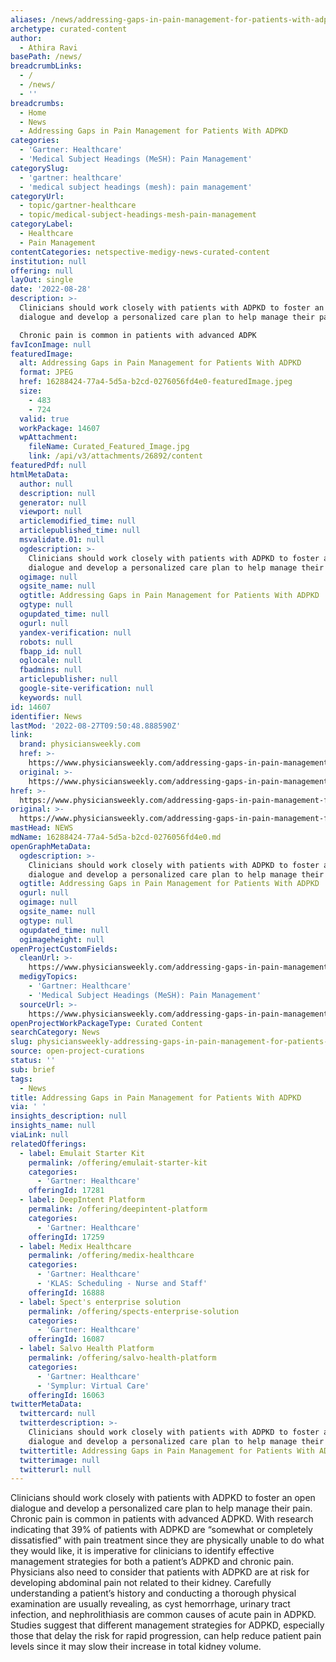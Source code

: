 ```yaml
---
aliases: /news/addressing-gaps-in-pain-management-for-patients-with-adpkd
archetype: curated-content
author:
  - Athira Ravi
basePath: /news/
breadcrumbLinks:
  - /
  - /news/
  - ''
breadcrumbs:
  - Home
  - News
  - Addressing Gaps in Pain Management for Patients With ADPKD
categories:
  - 'Gartner: Healthcare'
  - 'Medical Subject Headings (MeSH): Pain Management'
categorySlug:
  - 'gartner: healthcare'
  - 'medical subject headings (mesh): pain management'
categoryUrl:
  - topic/gartner-healthcare
  - topic/medical-subject-headings-mesh-pain-management
categoryLabel:
  - Healthcare
  - Pain Management
contentCategories: netspective-medigy-news-curated-content
institution: null
offering: null
layOut: single
date: '2022-08-28'
description: >-
  Clinicians should work closely with patients with ADPKD to foster an open
  dialogue and develop a personalized care plan to help manage their pain.

  Chronic pain is common in patients with advanced ADPK
favIconImage: null
featuredImage:
  alt: Addressing Gaps in Pain Management for Patients With ADPKD
  format: JPEG
  href: 16288424-77a4-5d5a-b2cd-0276056fd4e0-featuredImage.jpeg
  size:
    - 483
    - 724
  valid: true
  workPackage: 14607
  wpAttachment:
    fileName: Curated_Featured_Image.jpg
    link: /api/v3/attachments/26892/content
featuredPdf: null
htmlMetaData:
  author: null
  description: null
  generator: null
  viewport: null
  articlemodified_time: null
  articlepublished_time: null
  msvalidate.01: null
  ogdescription: >-
    Clinicians should work closely with patients with ADPKD to foster an open
    dialogue and develop a personalized care plan to help manage their pain.
  ogimage: null
  ogsite_name: null
  ogtitle: Addressing Gaps in Pain Management for Patients With ADPKD
  ogtype: null
  ogupdated_time: null
  ogurl: null
  yandex-verification: null
  robots: null
  fbapp_id: null
  oglocale: null
  fbadmins: null
  articlepublisher: null
  google-site-verification: null
  keywords: null
id: 14607
identifier: News
lastMod: '2022-08-27T09:50:48.888590Z'
link:
  brand: physiciansweekly.com
  href: >-
    https://www.physiciansweekly.com/addressing-gaps-in-pain-management-for-patients-with-adpkd
  original: >-
    https://www.physiciansweekly.com/addressing-gaps-in-pain-management-for-patients-with-adpkd
href: >-
  https://www.physiciansweekly.com/addressing-gaps-in-pain-management-for-patients-with-adpkd
original: >-
  https://www.physiciansweekly.com/addressing-gaps-in-pain-management-for-patients-with-adpkd
mastHead: NEWS
mdName: 16288424-77a4-5d5a-b2cd-0276056fd4e0.md
openGraphMetaData:
  ogdescription: >-
    Clinicians should work closely with patients with ADPKD to foster an open
    dialogue and develop a personalized care plan to help manage their pain.
  ogtitle: Addressing Gaps in Pain Management for Patients With ADPKD
  ogurl: null
  ogimage: null
  ogsite_name: null
  ogtype: null
  ogupdated_time: null
  ogimageheight: null
openProjectCustomFields:
  cleanUrl: >-
    https://www.physiciansweekly.com/addressing-gaps-in-pain-management-for-patients-with-adpkd
  medigyTopics:
    - 'Gartner: Healthcare'
    - 'Medical Subject Headings (MeSH): Pain Management'
  sourceUrl: >-
    https://www.physiciansweekly.com/addressing-gaps-in-pain-management-for-patients-with-adpkd
openProjectWorkPackageType: Curated Content
searchCategory: News
slug: physiciansweekly-addressing-gaps-in-pain-management-for-patients-with-adpkd
source: open-project-curations
status: ''
sub: brief
tags:
  - News
title: Addressing Gaps in Pain Management for Patients With ADPKD
via: ' '
insights_description: null
insights_name: null
viaLink: null
relatedOfferings:
  - label: Emulait Starter Kit
    permalink: /offering/emulait-starter-kit
    categories:
      - 'Gartner: Healthcare'
    offeringId: 17281
  - label: DeepIntent Platform
    permalink: /offering/deepintent-platform
    categories:
      - 'Gartner: Healthcare'
    offeringId: 17259
  - label: Medix Healthcare
    permalink: /offering/medix-healthcare
    categories:
      - 'Gartner: Healthcare'
      - 'KLAS: Scheduling - Nurse and Staff'
    offeringId: 16888
  - label: Spect's enterprise solution
    permalink: /offering/spects-enterprise-solution
    categories:
      - 'Gartner: Healthcare'
    offeringId: 16087
  - label: Salvo Health Platform
    permalink: /offering/salvo-health-platform
    categories:
      - 'Gartner: Healthcare'
      - 'Symplur: Virtual Care'
    offeringId: 16063
twitterMetaData:
  twittercard: null
  twitterdescription: >-
    Clinicians should work closely with patients with ADPKD to foster an open
    dialogue and develop a personalized care plan to help manage their pain.
  twittertitle: Addressing Gaps in Pain Management for Patients With ADPKD
  twitterimage: null
  twitterurl: null
---
```

<p>Clinicians should work closely with patients with ADPKD to foster an open dialogue and develop a personalized care plan to help manage their pain.
Chronic pain is common in patients with advanced ADPKD.
With research indicating that 39% of patients with ADPKD are “somewhat or completely dissatisfied” with pain treatment since they are physically unable to do what they would like, it is imperative for clinicians to identify effective management strategies for both a patient’s ADPKD and chronic pain. Physicians also need to consider that patients with ADPKD are at risk for developing abdominal pain not related to their kidney.
Carefully understanding a patient’s history and conducting a thorough physical examination are usually revealing, as cyst hemorrhage, urinary tract infection, and nephrolithiasis are common causes of acute pain in ADPKD.
Studies suggest that different management strategies for ADPKD, especially those that delay the risk for rapid progression, can help reduce patient pain levels since it may slow their increase in total kidney volume.</p>